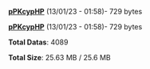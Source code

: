 [**pPKcypHP**](/data/pPKcypHP.txt) (13/01/23 - 01:58)- 729 bytes

[**pPKcypHP**](/data/pPKcypHP.txt) (13/01/23 - 01:58)- 729 bytes

**Total Datas**: 4089

**Total Size**: 25.63 MB / 25.6 MB